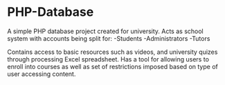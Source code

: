 # PHP-Database
A simple PHP database project created for university. Acts as school system with accounts being split for:
-Students
-Administrators
-Tutors

Contains access to basic resources such as videos, and university quizes through processing Excel spreadsheet.
Has a tool for allowing users to enroll into courses as well as set of restrictions imposed based on type of user accessing content.
